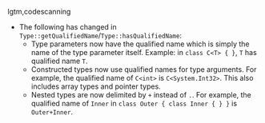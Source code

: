 lgtm,codescanning
* The following has changed in `Type::getQualifiedName`/`Type::hasQualifiedName`:
  - Type parameters now have the qualified name which is simply the name of the type
    parameter itself. Example: in `class C<T> { }`, `T` has qualified name `T`.
  - Constructed types now use qualified names for type arguments. For example, the
    qualified name of `C<int>` is `C<System.Int32>`. This also includes array types
    and pointer types.
  - Nested types are now delimited by `+` instead of `.`. For example, the qualified
    name of `Inner` in `class Outer { class Inner { } }` is `Outer+Inner`.
